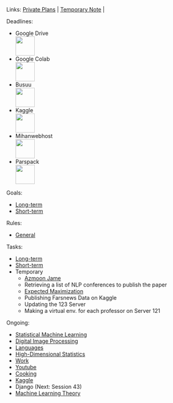 Links: [Private Plans](https://github.com/arm-on/privateplans/blob/main/README.md) | [Temporary Note](https://github.com/arm-on/privateplans/blob/main/temp.md) |

Deadlines:
- Google Drive <img src="http://gen.sendtric.com/countdown/ao22exkpbx" style="display: block; height:50px" />
- Google Colab <img src="http://gen.sendtric.com/countdown/gh6l1sxxj9" style="display: block; height:50px" />
- Busuu <img src="http://gen.sendtric.com/countdown/mkw5kwteeg" style="display: block;height:50px" />
- Kaggle <img src="http://gen.sendtric.com/countdown/08cjgt5j49" style="display:block; height:50px">
- Mihanwebhost <img src="http://gen.sendtric.com/countdown/86jrdpri1n" style="display: block; height:50px" />
- Parspack <img src="http://gen.sendtric.com/countdown/baegmweg9h" style="display: block; height:50px" />

Goals:
- [Long-term](long-term-goals.md)
- [Short-term](short-term-goals.md)

Rules:
- [General](rules-and-points.md)

Tasks:
- [Long-term](long-term-tasks.md)
- [Short-term](short-term-tasks.md)
- Temporary
  - [Azmoon Jame](azmoon-jame.md)
  - Retrieving a list of NLP conferences to publish the paper
  - [Expected Maximization](https://towardsdatascience.com/expectation-maximization-explained-c82f5ed438e5)
  - Publishing Farsnews Data on Kaggle 
  - Updating the 123 Server
  - Making a virtual env. for each professor on Server 121

Ongoing:
- [Statistical Machine Learning](ongoing/statistical-machine-learning.md)
- [Digital Image Processing](ongoing/digital-image-processing.md)
- [Languages](ongoing/languages.md)
- [High-Dimensional Statistics](ongoing/high-dimensional-statistics.md)
- [Work](ongoing/work.md)
- [Youtube](ongoing/youtube.md)
- [Cooking](ongoing/cooking.md)
- [Kaggle](ongoing/kaggle.md)
- Django (Next: Session 43)
- [Machine Learning Theory](ongoing/mlt.md)

